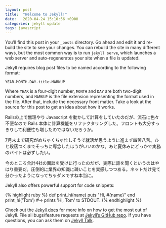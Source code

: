 ```yaml
---
layout: post
title:  "Welcome to Jekyll!"
date:   2020-04-24 15:10:56 +0900
categories: jekyll update
tags: javascript
---
```

You’ll find this post in your `_posts` directory. Go ahead and edit it and re-build the site to see your changes. You can rebuild the site in many different ways, but the most common way is to run `jekyll serve`, which launches a web server and auto-regenerates your site when a file is updated.

Jekyll requires blog post files to be named according to the following format:

`YEAR-MONTH-DAY-title.MARKUP`

Where `YEAR` is a four-digit number, `MONTH` and `DAY` are both two-digit numbers, and `MARKUP` is the file extension representing the format used in the file. After that, include the necessary front matter. Take a look at the source for this post to get an idea about how it works.

Railsの上で無理やり Javascript を動かして計算をしていたのだが、流石に色々不便なので Rails 本体に計算機能をリファクタリングした。フロントも大分すっきりして利便性も増したのではないだろうか。

7月末まで研究がめちゃくちゃ忙しそうで就活が思うように進まず四苦八苦。ひと段落つくまでそっちに専念したほうがいいのかな。あと夏休みにどっかで実務のバイトは必ずしたい。

今のところ合計4社の面談を受けに行ったのだが、実際に話を聞くというのはやはり重要だ。圧倒的に業界の知識に疎いことを実感しつつある。ネットだけ見て分かったようになってちゃダメですね本当に。

Jekyll also offers powerful support for code snippets:

{% highlight ruby %}
def print_hi(name)
  puts "Hi, #{name}"
end
print_hi('Tom')
#=> prints 'Hi, Tom' to STDOUT.
{% endhighlight %}

Check out the [Jekyll docs][jekyll-docs] for more info on how to get the most out of Jekyll. File all bugs/feature requests at [Jekyll’s GitHub repo][jekyll-gh]. If you have questions, you can ask them on [Jekyll Talk][jekyll-talk].

[jekyll-docs]: https://jekyllrb.com/docs/home
[jekyll-gh]:   https://github.com/jekyll/jekyll
[jekyll-talk]: https://talk.jekyllrb.com/
